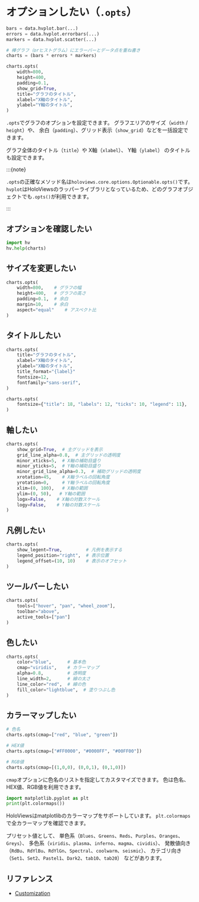 # オプションしたい（`.opts`）

```python
bars = data.hvplot.bar(...)
errors = data.hvplot.errorbars(...)
markers = data.hvplot.scatter(...)

# 棒グラフ（orヒストグラム）にエラーバーとデータ点を重ね書き
charts = (bars * errors * markers)

charts.opts(
    width=800,
    height=400,
    padding=0.1,
    show_grid=True,
    title="グラフのタイトル",
    xlabel="X軸のタイトル",
    ylabel="Y軸のタイトル",
)
```

`.opts`でグラフのオプションを設定できます。
グラフエリアのサイズ（`width` / `height`）や、
余白（`padding`）、グリッド表示（`show_grid`）などを一括設定できます。

グラフ全体のタイトル（`title`）や
X軸（`xlabel`）、
Y軸（`ylabel`）
のタイトルも設定できます。

:::{note}

`.opts`の正確なメソッド名は`holoviews.core.options.Optionable.opts()`です。
`hvplot`はHoloViewsのラッパーライブラリとなっているため、どのグラフオブジェクトでも`.opts()`が利用できます。

:::

## オプションを確認したい

```python
import hv
hv.help(charts)
```

## サイズを変更したい

```python
charts.opts(
    width=800,    # グラフの幅
    height=400,   # グラフの高さ
    padding=0.1,  # 余白
    margin=10,    # 余白
    aspect="equal"    # アスペクト比
)
```

## タイトルしたい

```python
charts.opts(
    title="グラフのタイトル",
    xlabel="X軸のタイトル",
    ylabel="X軸のタイトル",
    title_format="{label}"
    fontsize=12,
    fontfamily="sans-serif",
)
```

```python
charts.opts(
    fontsize={"title": 18, "labels": 12, "ticks": 10, "legend": 11},
)
```

## 軸したい

```python
charts.opts(
    show_grid=True,  # 主グリッドを表示
    grid_line_alpha=0.8,  # 主グリッドの透明度
    minor_xticks=5,  # X軸の補助目盛り
    minor_yticks=5,  # Y軸の補助目盛り
    minor_grid_line_alpha=0.3,  # 補助グリッドの透明度
    xrotation=45,    # X軸ラベルの回転角度
    yrotation=0,     # Y軸ラベルの回転角度
    xlim=(0, 100),   # X軸の範囲
    ylim=(0, 50),   # Y軸の範囲
    logx=False,    # X軸の対数スケール
    logy=False,    # Y軸の対数スケール
)
```

## 凡例したい

```python
charts.opts(
    show_legent=True,         # 凡例を表示する
    legend_position="right",  # 表示位置
    legend_offset=(10, 10)    # 表示のオフセット
)
```

## ツールバーしたい

```python
charts.opts(
    tools=["hover", "pan", "wheel_zoom"],
    toolbar="above",
    active_tools=["pan"]
)
```

## 色したい

```python
charts.opts(
    color="blue",      # 基本色
    cmap="viridis",    # カラーマップ
    alpha=0.8,         # 透明度
    line_width=2,      # 線の太さ
    line_color="red",  # 線の色
    fill_color="lightblue",  # 塗りつぶし色
)
```

## カラーマップしたい

```python
# 色名
charts.opts(cmap=["red", "blue", "green"])

# HEX値
charts.opts(cmap=["#FF0000", "#0000FF", "#00FF00"])

# RGB値
charts.opts(cmap=[(1,0,0), (0,0,1), (0,1,0)])
```

`cmap`オプションに色名のリストを指定してカスタマイズできます。
色は色名、HEX値、RGB値を利用できます。

```python
import matplotlib.pyplot as plt
print(plt.colormaps())
```

HoloViewsはmatplotlibのカラーマップをサポートしています。
`plt.colormaps`で全カラーマップを確認できます。

プリセット値として、
単色系（`Blues`、`Greens`、`Reds`、`Purples`、`Oranges`、`Greys`）、
多色系（`viridis`、`plasma`、`inferno`、`magma`、`cividis`）、
発散値向き（`RdBu`、`RdYlBu`、`RdYlGn`、`Spectral`、`coolwarm`、`seismic`）、
カテゴリ向き（`Set1`、`Set2`、`Pastel1`、`Dark2`、`tab10`、`tab20`）
などがあります。

## リファレンス

- [Customization](https://hvplot.holoviz.org/user_guide/Customization.html)

